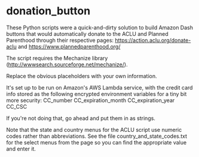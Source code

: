 # donation_button
These Python scripts were a quick-and-dirty solution to build Amazon Dash buttons that would automatically donate to the ACLU and Planned Parenthood through their respective pages: https://action.aclu.org/donate-aclu and https://www.plannedparenthood.org/

The script requires the Mechanize library (http://wwwsearch.sourceforge.net/mechanize/).

Replace the obvious placeholders with your own information. 

It's set up to be run on Amazon's AWS Lambda service, with the credit card info stored as the following encrypted environment variables for a tiny bit more security:
	CC_number
	CC_expiration_month
	CC_expiration_year
	CC_CSC
	
If you're not doing that, go ahead and put them in as strings.

Note that the state and country menus for the ACLU script use numeric codes rather than abbreviations. See the file country_and_state_codes.txt for the select menus from the page so you can find the appropriate value and enter it.
